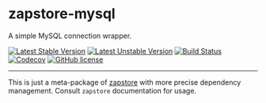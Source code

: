 
zapstore-mysql
==============

A simple MySQL connection wrapper.

[![Latest Stable Version](https://poser.pugx.org/bfitech/zapstore-mysql/v/stable)](https://packagist.org/packages/bfitech/zapstore-mysql)
[![Latest Unstable Version](https://poser.pugx.org/bfitech/zapstore-mysql/v/unstable)](https://packagist.org/packages/bfitech/zapstore-mysql)
[![Build Status](https://travis-ci.org/bfitech/zapstore-mysql.svg?branch=master)](https://travis-ci.org/bfitech/zapstore-mysql)
[![Codecov](https://codecov.io/gh/bfitech/zapstore-mysql/branch/master/graph/badge.svg)](https://codecov.io/gh/bfitech/zapstore-mysql)
[![GitHub license](https://img.shields.io/badge/license-MIT-blue.svg)](https://raw.githubusercontent.com/bfitech/zapstore-mysql/master/LICENSE)

----

This is just a meta-package of [zapstore](https://github.com/bfitech/zapstore) with
more precise dependency management. Consult `zapstore` documentation for usage.

